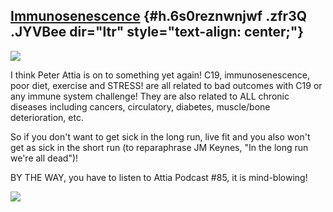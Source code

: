 
[I](https://www.google.com/url?q=https%3A%2F%2Fpeterattiamd.com%2Fsars-cov-2-and-the-host-response-psychological-stress%2F&sa=D&sntz=1&usg=AFQjCNHnbm2Sn3v0ZzQ3I4bu0_IUhxVrdQ)[mmunosenescence](https://www.google.com/url?q=https%3A%2F%2Fpeterattiamd.com%2Fsars-cov-2-and-the-host-response-psychological-stress%2F&sa=D&sntz=1&usg=AFQjCNHnbm2Sn3v0ZzQ3I4bu0_IUhxVrdQ) {#h.6s0reznwnjwf .zfr3Q .JYVBee dir="ltr" style="text-align: center;"}
--------------------------------------------------------------------------------------------------------------------------------------------------------------------------------------------------------------------------------------------------------------------------------------------------------------------------------------------------------------------------

[![](https://lh4.googleusercontent.com/GZakKfPCSEqIgluPGroMETVFYKyx_bFN9hwOitplqqCxNAa3Q1kyQGF8wb-wqMaTNctrhKcVDuZ1pWeU9btck9XT4oBXF5SzOmfc_WDm0ntTOuIGJWI=w1280)](https://www.google.com/url?q=https%3A%2F%2Fredcap.med.usc.edu%2Fsurveys%2F%3Fs%3DJ7KEL4YTKT&sa=D&sntz=1&usg=AFQjCNGgmJPVlIxKzdq9Pd16K5HC0kstRQ)

I think Peter Attia is on to something yet again! C19, immunosenescence,
poor diet, exercise and STRESS! are all related to bad outcomes with C19
or any immune system challenge! They are also related to ALL chronic
diseases including cancers, circulatory, diabetes, muscle/bone
deterioration, etc.

So if you don't want to get sick in the long run, live fit and you also
won't get as sick in the short run (to reparaphrase JM Keynes, "In the
long run we're all dead")!

BY THE WAY, you have to listen to Attia Podcast \#85, it is
mind-blowing!

![](https://lh5.googleusercontent.com/2Luo4lMKCJq3RXwTKDMLsA_pEmCbbiAV2bNhhLulgSmFR8X6i2nrofIulOAGzJtFLQTmilM_Ra41xHd34nMb0tFiyH9iX5Z-IN2WIwM2CV108eHuoBeg=w1280)
